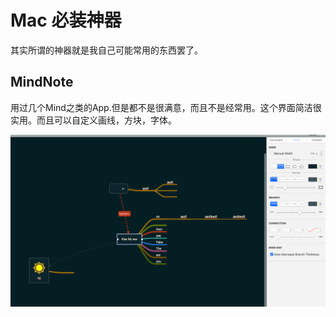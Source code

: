 # Mac 必装神器

其实所谓的神器就是我自己可能常用的东西罢了。

## MindNote

用过几个Mind之类的App.但是都不是很满意，而且不是经常用。这个界面简洁很实用。而且可以自定义画线，方块，字体。

![](/assets/mindnote.png)

